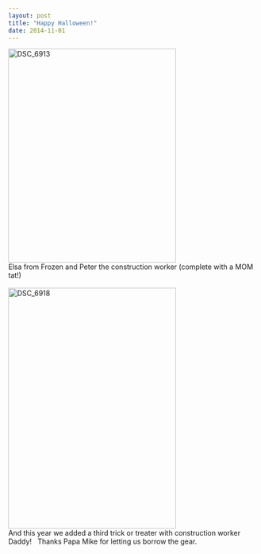 ```yaml
---
layout: post
title: "Happy Halloween!"
date: 2014-11-01
---
```


<p><a href="/thepaladinos/assets/images/DSC_6913.jpg"><img title="DSC_6913" style="border-top: 0px; border-right: 0px; background-image: none; border-bottom: 0px; padding-top: 0px; padding-left: 0px; border-left: 0px; display: inline; padding-right: 0px" border="0" alt="DSC_6913" src="/thepaladinos/assets/images/DSC_6913_thumb.jpg" width="338" height="430" /></a>    <br />Elsa from Frozen and Peter the construction worker (complete with a MOM tat!)    <br />    <br /><a href="/thepaladinos/assets/images/DSC_6918.jpg"><img title="DSC_6918" style="border-top: 0px; border-right: 0px; background-image: none; border-bottom: 0px; padding-top: 0px; padding-left: 0px; border-left: 0px; display: inline; padding-right: 0px" border="0" alt="DSC_6918" src="/thepaladinos/assets/images/DSC_6918_thumb.jpg" width="338" height="484" /></a>    <br />And this year we added a third trick or treater with construction worker Daddy!&#160;&#160; Thanks Papa Mike for letting us borrow the gear.</p>
